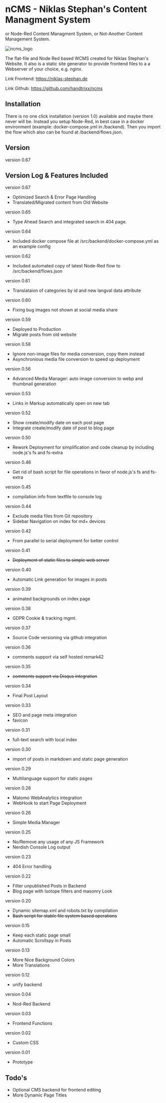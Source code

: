# nCMS - Niklas Stephan's Content Managment System

or Node-Red Content Managment System, or Not-Another Content Management System.

![ncms_logo](https://niklas-stephan.de/media/full/ncms/ncms_logo.webp)

The flat-file and Node Red based WCMS created for Niklas Stephan's Website. 
It also is a static site generator to provide frontend files to a a Webserver of your choice, e.g. nginx.

Link Frontend: https://niklas-stephan.de

Link Github: https://github.com/handtrixx/ncms 

## Installation
There is no one click installation (version 1.0) available and maybe there never will be.
Instead you setup Node-Red, in best case in a docker environment (example: docker-compose.yml in /backend).
Then you import the flow which also can be found at /backend/flows.json.

## Version
version 0.67

## Version Log & Features Included

version 0.67
- Optimized Search & Error Page Handling
- Translated/Migrated content from Old Website

version 0.65
- Type Ahead Search and integrated search in 404 page.

version 0.64
- Included docker compose file at /src/backend/docker-compose.yml as an example config

version 0.62
- Included automated copy of latest Node-Red flow to /src/backend/flows.json 

version 0.61
- Translataion of categories by id and new langval data attribute

version 0.60
- Fixing bug images not shown at social media share

version 0.59
- Deployed to Production
- Migrate posts from old website

version 0.58
- Ignore non-image files for media conversion, copy them instead
- Asynchronious media file conversion to speed up deployment

version 0.56
- Advanced Media Manager: auto image conversion to webp and thumbnail generation

version 0.53
- Links in Markup automatically open on new tab

version 0.52
- Show create/modify date on each post page
- Integrate create/modify date of post to blog page

version 0.50
- Rework Deployment for simplification and code cleanup by including node.js's fs and fs-extra

version 0.46
- Get rid of bash script for file operations in favor of node.js's fs and fs-extra

version 0.45
- compilation info from textfile to console log

version 0.44
- Exclude media files from Git repository
- Sidebar Navigation on index for md+ devices

version 0.42
- From parallel to serial deployment for better control

version 0.41
- ~~Deployment of static files to simple web server~~

version 0.40
- Automatic Link generation for images in posts

version 0.39
- animated backgrounds on index page

version 0.38
- GDPR Cookie & tracking mgmt.

version 0.37
- Source Code versioning via github integration

version 0.36
- comments support via self hosted remark42

version 0.35
- ~~comments support via Disqus integration~~

version 0.34
- Final Post Layout

version 0.33
- SEO and page meta integration
- favicon

version 0.31
- full-text search with local index

version 0.30
- import of posts in markdown and static page generation

version 0.29
- Multilanguage support for static pages

version 0.28
- Matomo WebAnalytics integration
- WebHook to start Page Deployment

version 0.26
- Simple Media Manager

version 0.25
- No/Remove any usage of any JS Framework
- Nerdish Console Log output

version 0.23
- 404 Error handling

version 0.22
- Filter unpublished Posts in Backend
- Blog page with Isotope filters and masonry Look

version 0.20
- Dynamic sitemap.xml and robots.txt by compilation
- ~~Bash script for stable file system based operations~~

version 0.15
- Keep each static page small
- Automatic Scrollspy in Posts

version 0.13
- More Nice Background Colors
- More Translations

version 0.12
- unify backend

version 0.04
- Nod-Red Backend

version 0.03
- Frontend Functions

version 0.02
- Custom CSS

version 0.01
- Prototype

## Todo's
- Optional CMS backend for frontend editing
- More Dynamic Page Titles
